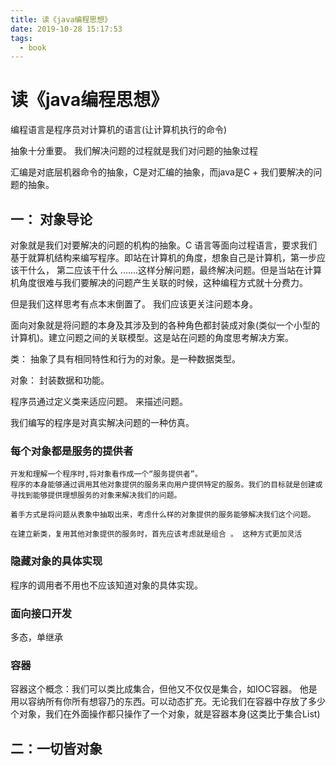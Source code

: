 ```yaml
---
title: 读《java编程思想》
date: 2019-10-28 15:17:53
tags: 
  - book
---
```




# 读《java编程思想》

编程语言是程序员对计算机的语言(让计算机执行的命令)

抽象十分重要。 我们解决问题的过程就是我们对问题的抽象过程

汇编是对底层机器命令的抽象，C是对汇编的抽象，而java是C + 我们要解决的问题的抽象。



## 一： 对象导论

对象就是我们对要解决的问题的机构的抽象。C 语言等面向过程语言，要求我们基于就算机结构来编写程序。即站在计算机的角度，想象自己是计算机，第一步应该干什么， 第二应该干什么 .......这样分解问题，最终解决问题。但是当站在计算机角度很难与我们要解决的问题产生关联的时候，这种编程方式就十分费力。

但是我们这样思考有点本末倒置了。 我们应该更关注问题本身。 

面向对象就是将问题的本身及其涉及到的各种角色都封装成对象(类似一个小型的计算机)。建立问题之间的关联模型。这是站在问题的角度思考解决方案。

类： 抽象了具有相同特性和行为的对象。是一种数据类型。

对象： 封装数据和功能。

程序员通过定义类来适应问题。 来描述问题。

我们编写的程序是对真实解决问题的一种仿真。

### 每个对象都是服务的提供者

```
开发和理解一个程序时,将对象看作成一个“服务提供者”。
程序的本身能够通过调用其他对象提供的服务来向用户提供特定的服务。我们的目标就是创建或寻找到能够提供理想服务的对象来解决我们的问题。

着手方式是将问题从表象中抽取出来，考虑什么样的对象提供的服务能够解决我们这个问题。

在建立新类，复用其他对象提供的服务时，首先应该考虑就是组合 。 这种方式更加灵活
```

 

### 隐藏对象的具体实现

程序的调用者不用也不应该知道对象的具体实现。

### 面向接口开发

多态，单继承

### 容器

容器这个概念：我们可以类比成集合，但他又不仅仅是集合，如IOC容器。 他是用以容纳所有你所有想容乃的东西。可以动态扩充。无论我们在容器中存放了多少个对象，我们在外面操作都只操作了一个对象，就是容器本身(这类比于集合List)

## 二：一切皆对象

